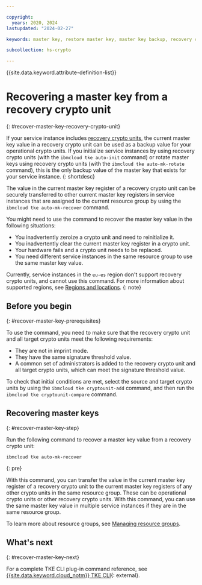 ```yaml
---

copyright:
  years: 2020, 2024
lastupdated: "2024-02-27"

keywords: master key, restore master key, master key backup, recovery crypto unit, master key recover

subcollection: hs-crypto

---
```


{{site.data.keyword.attribute-definition-list}}



# Recovering a master key from a recovery crypto unit
{: #recover-master-key-recovery-crypto-unit}

If your service instance includes [recovery crypto units](/docs/hs-crypto?topic=hs-crypto-initialize-instance-mode#understand-recovery-crypto-unit), the current master key value in a recovery crypto unit can be used as a backup value for your operational crypto units. If you initialize service instances by using recovery crypto units (with the `ibmcloud tke auto-init` command) or rotate master keys using recovery crypto units (with the `ibmcloud tke auto-mk-rotate` command), this is the only backup value of the master key that exists for your service instance.
{: shortdesc}

The value in the current master key register of a recovery crypto unit can be securely transferred to other current master key registers in service instances that are assigned to the current resource group by using the `ibmcloud tke auto-mk-recover` command.

You might need to use the command to recover the master key value in the following situations:

* You inadvertently zeroize a crypto unit and need to reinitialize it.
* You inadvertently clear the current master key register in a crypto unit.
* Your hardware fails and a crypto unit needs to be replaced.
* You need different service instances in the same resource group to use the same master key value.

Currently, service instances in the `eu-es` region don't support recovery crypto units, and cannot use this command. For more information about supported regions, see [Regions and locations](/docs/hs-crypto?topic=hs-crypto-regions).
{: note}

## Before you begin
{: #recover-master-key-prerequisites}

To use the command, you need to make sure that the recovery crypto unit and all target crypto units meet the following requirements:

* They are not in imprint mode.
* They have the same signature threshold value.
* A common set of administrators is added to the recovery crypto unit and all target crypto units, which can meet the signature threshold value.

To check that initial conditions are met, select the source and target crypto units by using the `ibmcloud tke cryptounit-add` command, and then run the `ibmcloud tke cryptounit-compare` command.

## Recovering master keys
{: #recover-master-key-step}

Run the following command to recover a master key value from a recovery crypto unit:

```
ibmcloud tke auto-mk-recover
```
{: pre}

With this command, you can transfer the value in the current master key register of a recovery crypto unit to the current master key registers of any other crypto units in the same resource group. These can be operational crypto units or other recovery crypto units. With this command, you can use the same master key value in multiple service instances if they are in the same resource group.

To learn more about resource groups, see [Managing resource groups](/docs/account?topic=account-rgs).

## What's next
{: #recover-master-key-next}

For a complete TKE CLI plug-in command reference, see [{{site.data.keyword.cloud_notm}} TKE CLI](/docs/hs-crypto?topic=hs-crypto-hpcs-cli-plugin#tke-cli-plugin){: external}.
